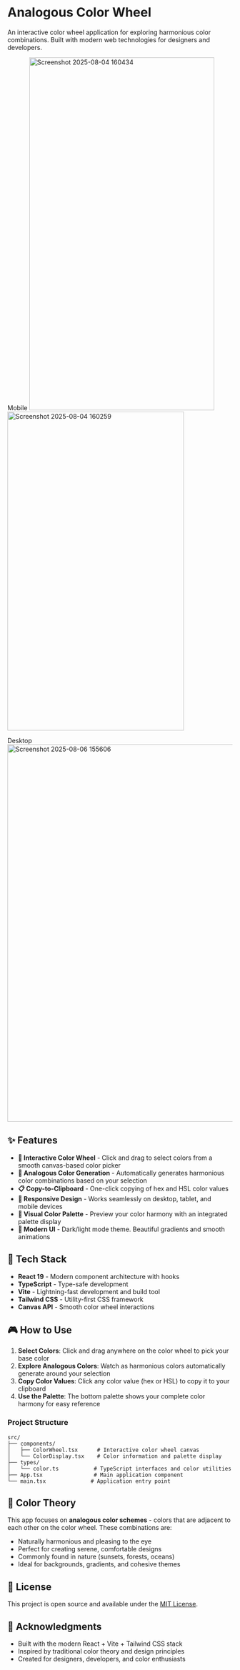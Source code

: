 # Analogous Color Wheel

An interactive color wheel application for exploring harmonious color combinations. Built with modern web technologies for designers and developers.

Mobile
<img width="414" height="790" alt="Screenshot 2025-08-04 160434" src="https://github.com/user-attachments/assets/d6bdb6bb-2825-4e70-8eb6-bba95ccceb2a" /> 
<img width="395" height="714" alt="Screenshot 2025-08-04 160259" src="https://github.com/user-attachments/assets/492ea26a-6e68-4ae9-8ddb-a5901b79e652" />

Desktop
<img width="1890" height="845" alt="Screenshot 2025-08-06 155606" src="https://github.com/user-attachments/assets/873c8aba-9241-488c-b951-03052e2e3f90" />




## ✨ Features

- **🎨 Interactive Color Wheel** - Click and drag to select colors from a smooth canvas-based color picker
- **🌈 Analogous Color Generation** - Automatically generates harmonious color combinations based on your selection
- **📋 Copy-to-Clipboard** - One-click copying of hex and HSL color values
- **📱 Responsive Design** - Works seamlessly on desktop, tablet, and mobile devices
- **🎯 Visual Color Palette** - Preview your color harmony with an integrated palette display
- **💫 Modern UI** - Dark/light mode theme. Beautiful gradients and smooth animations

## 🚀 Tech Stack

- **React 19** - Modern component architecture with hooks
- **TypeScript** - Type-safe development
- **Vite** - Lightning-fast development and build tool
- **Tailwind CSS** - Utility-first CSS framework
- **Canvas API** - Smooth color wheel interactions

## 🎮 How to Use

1. **Select Colors**: Click and drag anywhere on the color wheel to pick your base color
2. **Explore Analogous Colors**: Watch as harmonious colors automatically generate around your selection
3. **Copy Color Values**: Click any color value (hex or HSL) to copy it to your clipboard
4. **Use the Palette**: The bottom palette shows your complete color harmony for easy reference

### Project Structure

```
src/
├── components/
│   ├── ColorWheel.tsx      # Interactive color wheel canvas
│   └── ColorDisplay.tsx    # Color information and palette display
├── types/
│   └── color.ts           # TypeScript interfaces and color utilities
├── App.tsx                # Main application component
└── main.tsx              # Application entry point
```

## 🎨 Color Theory

This app focuses on **analogous color schemes** - colors that are adjacent to each other on the color wheel. These combinations are:

- Naturally harmonious and pleasing to the eye
- Perfect for creating serene, comfortable designs
- Commonly found in nature (sunsets, forests, oceans)
- Ideal for backgrounds, gradients, and cohesive themes

## 📄 License

This project is open source and available under the [MIT License](LICENSE).

## 🙏 Acknowledgments

- Built with the modern React + Vite + Tailwind CSS stack
- Inspired by traditional color theory and design principles
- Created for designers, developers, and color enthusiasts
